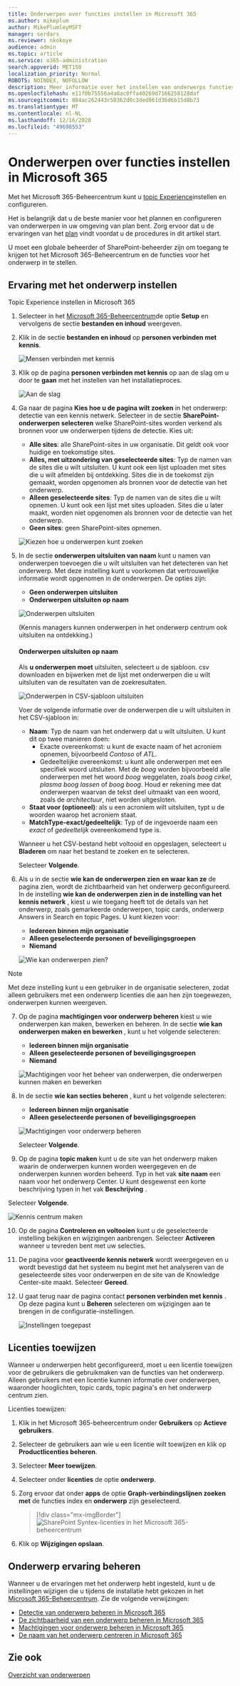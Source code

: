 ```yaml
---
title: Onderwerpen over functies instellen in Microsoft 365
ms.author: mikeplum
author: MikePlumleyMSFT
manager: serdars
ms.reviewer: nkokoye
audience: admin
ms.topic: article
ms.service: o365-administration
search.appverid: MET150
localization_priority: Normal
ROBOTS: NOINDEX, NOFOLLOW
description: Meer informatie over het instellen van onderwerps functies in Microsoft 365
ms.openlocfilehash: e11f0b75556a4a8ac0ffa40269d7166258128daf
ms.sourcegitcommit: 884ac262443c50362d0c3ded961d36d6b15d8b73
ms.translationtype: MT
ms.contentlocale: nl-NL
ms.lasthandoff: 12/16/2020
ms.locfileid: "49698553"
---
```

# <a name="set-up-topic-experiences-in-microsoft-365"></a>Onderwerpen over functies instellen in Microsoft 365

Met het Microsoft 365-Beheercentrum kunt u [topic Experience](topic-experiences-overview.md)instellen en configureren. 

Het is belangrijk dat u de beste manier voor het plannen en configureren van onderwerpen in uw omgeving van plan bent. Zorg ervoor dat u de ervaringen van het [plan](plan-topic-experiences.md) vindt voordat u de procedures in dit artikel start.

U moet een globale beheerder of SharePoint-beheerder zijn om toegang te krijgen tot het Microsoft 365-Beheercentrum en de functies voor het onderwerp in te stellen.

## <a name="set-up-topic-experiences"></a>Ervaring met het onderwerp instellen

Topic Experience instellen in Microsoft 365

1. Selecteer in het [Microsoft 365-Beheercentrum](https://admin.microsoft.com)de optie **Setup** en vervolgens de sectie **bestanden en inhoud** weergeven.
2. Klik in de sectie **bestanden en inhoud** op **personen verbinden met kennis**.

    ![Mensen verbinden met kennis](../media/admin-org-knowledge-options.png) 

3. Klik op de pagina **personen verbinden met kennis** op aan de slag om u door te **gaan** met het instellen van het installatieproces.

    ![Aan de slag](../media/k-get-started.png) 

4. Ga naar de pagina **Kies hoe u de pagina wilt zoeken** in het onderwerp: detectie van een kennis netwerk. Selecteer in de sectie **SharePoint-onderwerpen selecteren** welke SharePoint-sites worden verkend als bronnen voor uw onderwerpen tijdens de detectie. Kies uit:
    - **Alle sites**: alle SharePoint-sites in uw organisatie. Dit geldt ook voor huidige en toekomstige sites.
    - **Alles, met uitzondering van geselecteerde sites**: Typ de namen van de sites die u wilt uitsluiten.  U kunt ook een lijst uploaden met sites die u wilt afmelden bij ontdekking. Sites die in de toekomst zijn gemaakt, worden opgenomen als bronnen voor de detectie van het onderwerp. 
    - **Alleen geselecteerde sites**: Typ de namen van de sites die u wilt opnemen. U kunt ook een lijst met sites uploaden. Sites die u later maakt, worden niet opgenomen als bronnen voor de detectie van het onderwerp.
    - **Geen sites**: geen SharePoint-sites opnemen.

    ![Kiezen hoe u onderwerpen kunt zoeken](../media/ksetup1.png) 
   
5. In de sectie **onderwerpen uitsluiten van naam** kunt u namen van onderwerpen toevoegen die u wilt uitsluiten van het detecteren van het onderwerp. Met deze instelling kunt u voorkomen dat vertrouwelijke informatie wordt opgenomen in de onderwerpen. De opties zijn:
    - **Geen onderwerpen uitsluiten** 
    - **Onderwerpen uitsluiten op naam**

    ![Onderwerpen uitsluiten](../media/topics-excluded-by-name.png) 

    (Kennis managers kunnen onderwerpen in het onderwerp centrum ook uitsluiten na ontdekking.)

    #### <a name="how-to-exclude-topics-by-name"></a>Onderwerpen uitsluiten op naam    

    Als **u onderwerpen moet** uitsluiten, selecteert u de sjabloon. csv downloaden en bijwerken met de lijst met onderwerpen die u wilt uitsluiten van de resultaten van de zoekresultaten.

    ![Onderwerpen in CSV-sjabloon uitsluiten](../media/exclude-topics-csv.png) 

    Voer de volgende informatie over de onderwerpen die u wilt uitsluiten in het CSV-sjabloon in:

    - **Naam**: Typ de naam van het onderwerp dat u wilt uitsluiten. U kunt dit op twee manieren doen:
        - Exacte overeenkomst: u kunt de exacte naam of het acroniem opnemen, bijvoorbeeld *Contoso* of *ATL*.
        - Gedeeltelijke overeenkomst: u kunt alle onderwerpen met een specifiek woord uitsluiten.  Met de *boog* worden bijvoorbeeld alle onderwerpen met het woord *boog* weggelaten, zoals *boog cirkel*, *plasma boog lassen* of *boog boog*. Houd er rekening mee dat onderwerpen waarvan de tekst deel uitmaakt van een woord, zoals de *architectuur*, niet worden uitgesloten.
    - **Staat voor (optioneel)**: als u een acroniem wilt uitsluiten, typt u de woorden waarop het acroniem staat.
    - **MatchType-exact/gedeeltelijk**: Typ of de ingevoerde naam een *exact* of *gedeeltelijk* overeenkomend type is.

    Wanneer u het CSV-bestand hebt voltooid en opgeslagen, selecteert u **Bladeren** om naar het bestand te zoeken en te selecteren.
    
    Selecteer **Volgende**.

6. Als u in de sectie **wie kan de onderwerpen zien en waar kan ze** de pagina zien, wordt de zichtbaarheid van het onderwerp geconfigureerd. In de instelling **wie kan de onderwerpen zien in de instelling van het kennis netwerk** , kiest u wie toegang heeft tot de details van het onderwerp, zoals gemarkeerde onderwerpen, topic cards, onderwerp Answers in Search en topic Pages. U kunt kiezen voor:
    - **Iedereen binnen mijn organisatie**
    - **Alleen geselecteerde personen of beveiligingsgroepen**
    - **Niemand**

    ![Wie kan onderwerpen zien?](../media/ksetup2.png)  

 > [!Note] 
 > Met deze instelling kunt u een gebruiker in de organisatie selecteren, zodat alleen gebruikers met een onderwerp licenties die aan hen zijn toegewezen, onderwerpen kunnen weergeven.

7. Op de pagina **machtigingen voor onderwerp beheren** kiest u wie onderwerpen kan maken, bewerken en beheren. In de sectie **wie kan onderwerpen maken en bewerken** , kunt u het volgende selecteren:
    - **Iedereen binnen mijn organisatie**
    - **Alleen geselecteerde personen of beveiligingsgroepen**
    - **Niemand**

    ![Machtigingen voor het beheer van onderwerpen, die onderwerpen kunnen maken en bewerken](../media/ksetup3.png) 

8. In de sectie **wie kan secties beheren** , kunt u het volgende selecteren:
    - **Iedereen binnen mijn organisatie**
    - **Alleen geselecteerde personen of beveiligingsgroepen**

    ![Machtigingen voor onderwerp beheren](../media/km-setup-create-edit-topics.png) 

    Selecteer **Volgende**.

9. Op de pagina **topic maken** kunt u de site van het onderwerp maken waarin de onderwerpen kunnen worden weergegeven en de onderwerpen kunnen worden beheerd. Typ in het vak **site naam** een naam voor het onderwerp Center. U kunt desgewenst een korte beschrijving typen in het vak **Beschrijving** . 

Selecteer **Volgende**.

   ![Kennis centrum maken](../media/ksetup4.png)  

10. Op de pagina **Controleren en voltooien** kunt u de geselecteerde instelling bekijken en wijzigingen aanbrengen. Selecteer **Activeren** wanneer u tevreden bent met uw selecties.

11. De pagina voor **geactiveerde kennis netwerk** wordt weergegeven en u wordt bevestigd dat het systeem nu begint met het analyseren van de geselecteerde sites voor onderwerpen en de site van de Knowledge Center-site maakt. Selecteer **Gereed**.

12. U gaat terug naar de pagina contact **personen verbinden met kennis** . Op deze pagina kunt u **Beheren** selecteren om wijzigingen aan te brengen in de configuratie-instellingen. 

    ![Instellingen toegepast](../media/ksetup7.png)    

## <a name="assign-licenses"></a>Licenties toewijzen

Wanneer u onderwerpen hebt geconfigureerd, moet u een licentie toewijzen voor de gebruikers die gebruikmaken van de functies van het onderwerp. Alleen gebruikers met een licentie kunnen informatie over onderwerpen, waaronder hooglichten, topic cards, topic pagina's en het onderwerp centrum zien. 

Licenties toewijzen:

1. Klik in het Microsoft 365-beheercentrum onder **Gebruikers** op **Actieve gebruikers**.

2. Selecteer de gebruikers aan wie u een licentie wilt toewijzen en klik op **Productlicenties beheren**.

3. Selecteer **Meer toewijzen**.

4. Selecteer onder **licenties** de optie **onderwerp**.

5. Zorg ervoor dat onder **apps** de optie **Graph-verbindingslijnen zoeken met** de functies index en **onderwerp** zijn geselecteerd.

    > [!div class="mx-imgBorder"]
    > ![SharePoint Syntex-licenties in het Microsoft 365-beheercentrum](../media/topic-experiences-licenses.png)

6. Klik op **Wijzigingen opslaan**.

## <a name="manage-topic-experiences"></a>Onderwerp ervaring beheren

Wanneer u de ervaringen met het onderwerp hebt ingesteld, kunt u de instellingen wijzigen die u tijdens de installatie hebt gekozen in het [Microsoft 365-Beheercentrum](https://admin.microsoft.com/AdminPortal#/featureexplorer/csi/KnowledgeManagement). Zie de volgende verwijzingen:

- [Detectie van onderwerp beheren in Microsoft 365](topic-experiences-discovery.md)
- [De zichtbaarheid van een onderwerp beheren in Microsoft 365](topic-experiences-knowledge-rules.md)
- [Machtigingen voor onderwerp beheren in Microsoft 365](topic-experiences-user-permissions.md)
- [De naam van het onderwerp centreren in Microsoft 365](topic-experiences-administration.md)

## <a name="see-also"></a>Zie ook

[Overzicht van onderwerpen](topic-experiences-overview.md)
